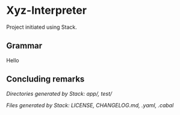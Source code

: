 # Xyz-Interpreter

Project initiated using Stack.

## Grammar

Hello

## Concluding remarks

*Directories generated by Stack: app/, test/*

*Files generated by Stack: LICENSE, CHANGELOG.md, .yaml, .cabal*
